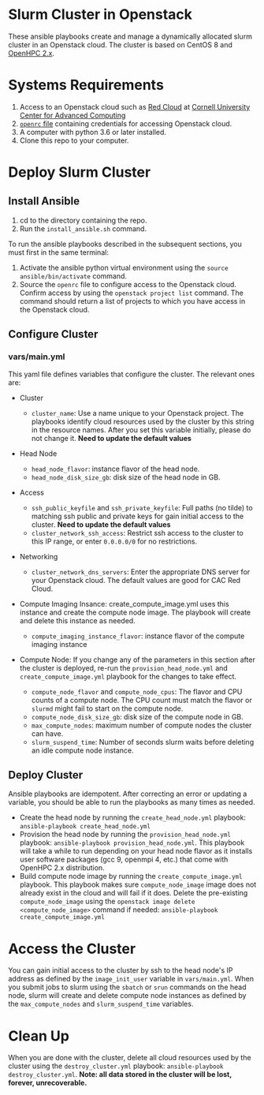 # Slurm Cluster in Openstack
These ansible playbooks create and manage a dynamically allocated slurm cluster in an Openstack cloud. The cluster is based on CentOS 8 and [OpenHPC 2.x](https://openhpc.community/downloads/).

# Systems Requirements
1. Access to an Openstack cloud such as [Red Cloud](https://redcloud.cac.cornell.edu) at [Cornell University Center for Advanced Computing](https://www.cac.cornell.edu)
1. [`openrc` file](https://www.cac.cornell.edu/wiki/index.php?title=OpenStack_CLI#Download_OpenStack_RC_File) containing credentials for accessing Openstack cloud.
1. A computer with python 3.6 or later installed.
1. Clone this repo to your computer.

# Deploy Slurm Cluster
## Install Ansible
1. cd to the directory containing the repo. 
1. Run the `install_ansible.sh` command. 

To run the ansible playbooks described in the subsequent sections, you must first in the same terminal:
1. Activate the ansible python virtual environment using the `source ansible/bin/activate` command. 
2. Source the `openrc` file to configure access to the Openstack cloud. Confirm access by using the `openstack project list` command. The command should return a list of projects to which you have access in the Openstack cloud.

## Configure Cluster

### vars/main.yml ###
This yaml file defines variables that configure the cluster. The relevant ones are:

* Cluster
  * `cluster_name`: Use a name unique to your Openstack project. The playbooks identify cloud resources used by the cluster by this string in the resource names. After you set this variable initially, please do not change it. **Need to update the default values**

* Head Node
  * `head_node_flavor`: instance flavor of the head node.
  * `head_node_disk_size_gb`: disk size of the head node in GB.

* Access
  * `ssh_public_keyfile` and `ssh_private_keyfile`: Full paths (no tilde) to matching ssh public and private keys for gain initial access to the cluster. **Need to update the default values**
  * `cluster_network_ssh_access`: Restrict ssh access to the cluster to this IP range, or enter `0.0.0.0/0` for no restrictions. 

* Networking
  * `cluster_network_dns_servers`: Enter the appropriate DNS server for your Openstack cloud. The default values are good for CAC Red Cloud.

* Compute Imaging Insance: create_compute_image.yml uses this instance and create the compute node image. The playbook will create and delete this instance as needed.
  * `compute_imaging_instance_flavor`: instance flavor of the compute imaging instance
  
* Compute Node: If you change any of the parameters in this section after the cluster is deployed, re-run the `provision_head_node.yml` and `create_compute_image.yml` playbook for the changes to take effect.
  * `compute_node_flavor` and `compute_node_cpus`: The flavor and CPU counts of a compute node. The CPU count must match the flavor or `slurmd` might fail to start on the compute node.
  * `compute_node_disk_size_gb`: disk size of the compute node in GB.
  * `max_compute_nodes`: maximum number of compute nodes the cluster can have. 
  * `slurm_suspend_time`: Number of seconds slurm waits before deleting an idle compute node instance.
  
## Deploy Cluster
Ansible playbooks are idempotent. After correcting an error or updating a variable, you should be able to run the playbooks as many times as needed.

* Create the head node by running the `create_head_node.yml` playbook: `ansible-playbook create_head_node.yml`
* Provision the head node by running the `provision_head_node.yml` playbook: `ansible-playbook provision_head_node.yml`. This playbook will take a while to run depending on your head node flavor as it installs user software packages (gcc 9, openmpi 4, etc.) that come with OpenHPC 2.x distribution.
* Build compute node image by running the `create_compute_image.yml` playbook. This playbook makes sure `compute_node_image` image does not already exist in the cloud and will fail if it does. Delete the pre-existing `compute_node_image` using the `openstack image delete <compute_node_image>` command if needed: `ansible-playbook create_compute_image.yml`

# Access the Cluster
You can gain initial access to the cluster by ssh to the head node's IP address as defined by the `image_init_user` variable in `vars/main.yml`. When you submit jobs to slurm using the `sbatch` or `srun` commands on the head node, slurm will create and delete compute node instances as defined by the `max_compute_nodes` and `slurm_suspend_time` variables.

# Clean Up
When you are done with the cluster, delete all cloud resources used by the cluster using the `destroy_cluster.yml` playbook: `ansible-playbook destroy_cluster.yml`. **Note: all data stored in the cluster will be lost, forever, unrecoverable.**
